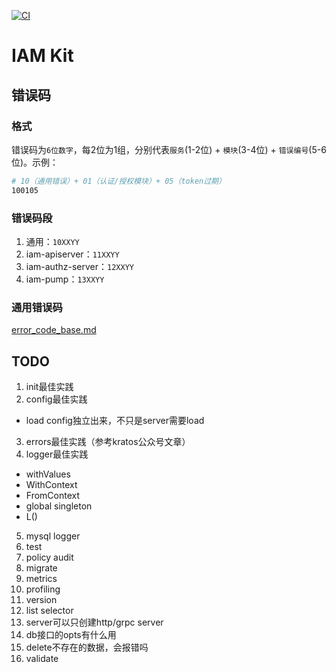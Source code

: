 [![CI](https://github.com/che-kwas/iam-kit/actions/workflows/ci.yaml/badge.svg?branch=main)](https://github.com/che-kwas/iam-kit/actions/workflows/ci.yaml)

# IAM Kit

## 错误码

### 格式

错误码为`6位数字`，每2位为1组，分别代表`服务`(1-2位) + `模块`(3-4位) + `错误编号`(5-6位)。示例：

```sh
# 10（通用错误）+ 01（认证/授权模块）+ 05（token过期）
100105
```

### 错误码段

1. 通用：`10XXYY`
2. iam-apiserver：`11XXYY`
3. iam-authz-server：`12XXYY`
4. iam-pump：`13XXYY`

### 通用错误码

[error_code_base.md](error_code_base.md)

## TODO

1. init最佳实践
2. config最佳实践
  - load config独立出来，不只是server需要load
3. errors最佳实践（参考kratos公众号文章）
4. logger最佳实践
  - withValues
  - WithContext
  - FromContext
  - global singleton
  - L()
5. mysql logger
6. test
7. policy audit
8. migrate
9. metrics
10. profiling
11. version
12. list selector
13. server可以只创建http/grpc server
14. db接口的opts有什么用
15. delete不存在的数据，会报错吗
16. validate
